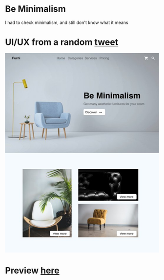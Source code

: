 # Be Minimalism

I had to check minimalism, and still don't know what it means

# UI/UX from a random [tweet](https://twitter.com/vdi0914/status/1490239200096301059?s=20&t=3VbnrkUbM3dY6koaGlqw4A)
![ui](./ui.jpeg)

# Preview [here](https://struckchure.github.io/be-minimalism/)

